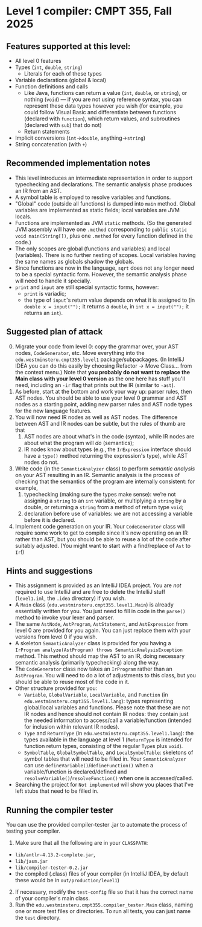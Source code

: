 # Level 1 compiler: CMPT 355, Fall 2025

## Features supported at this level:
- All level 0 features
- Types (`int`, `double`, `string`)
    - Literals for each of these types
- Variable declarations (global & local)
- Function definitions and calls
    - Like Java, functions can return a value (`int`, `double`, or `string`), or nothing (`void`) — if you are not using reference syntax, you can represent these data types however you wish (for example, you could follow Visual Basic and differentiate between functions (declared with `function`), which return values, and subroutines (declared with `sub`) that do not)
    - Return statements
- Implicit conversions (`int`→`double`, anything→`string`)
- String concatenation (with `+`)

## Recommended implementation notes
- This level introduces an intermediate representation in order to support typechecking and declarations. The semantic analysis phase produces an IR from an AST.
- A symbol table is employed to resolve variables and functions.
- "Global" code (outside all functions) is dumped into `main` method. Global variables are implemented as static fields; local variables are JVM locals.
- Functions are implemented as JVM `static` methods. (So the generated JVM assembly will have one `.method` corresponding to `public static void main(String[])`, plus one `.method` for every function defined in the code.)
- The only scopes are global (functions and variables) and local (variables). There is no further nesting of scopes. Local variables having the same names as globals shadow the globals.
- Since functions are now in the language, `sqrt` does not any longer need to be a special syntactic form. However, the semantic analysis phase will need to handle it specially.
- `print` and `input` are still special syntactic forms, however:
  - `print` is variadic;
  - the type of `input`'s return value depends on what it is assigned to (in `double x = input("");` it returns a `double`, in `int x = input("");` it returns an `int`). 

## Suggested plan of attack
0. Migrate your code from level 0: copy the grammar over, your AST nodes, `CodeGenerator`, etc. Move everything into the `edu.westminsteru.cmpt355.level1` package/subpackages. (In IntelliJ IDEA you can do this easily by choosing Refactor → Move Class... from the context menu.) Note that **you probably do not want to replace the Main class with your level 0 version** as the one here has stuff you'll need, including an `-ir` flag that prints out the IR (similar to `-ast`).
1. As before, start at the bottom and work your way up: parser rules, then AST nodes. You should be able to use your level 0 grammar and AST nodes as a starting point, adding new parser rules and AST node types for the new language features.
2. You will now need IR nodes as well as AST nodes. The difference between AST and IR nodes can be subtle, but the rules of thumb are that
   1. AST nodes are about what's in the code (syntax), while IR nodes are about what the program will *do* (semantics);
   2. IR nodes know about types (e.g., the `IrExpression` interface should have a `type()` method returning the expression's type), while AST nodes do not.
3. Write code (in the `SemanticAnalyzer` class) to perform *semantic analysis* on your AST resulting in an IR. Semantic analysis is the process of checking that the semantics of the program are internally consistent: for example,
   1. typechecking (making sure the types make sense): we’re not assigning a `string` to an `int` variable, or multiplying a `string` by a double, or returning a `string` from a method of return type `void`;
   2. declaration before use of variables: we are not accessing a variable before it is declared.
4. Implement code generation on your IR. Your `CodeGenerator` class will require some work to get to compile since it's now operating on an IR rather than AST, but you should be able to reuse a lot of the code after suitably adjusted. (You might want to start with a find/replace of `Ast` to `Ir`!)

## Hints and suggestions
- This assignment is provided as an IntelliJ IDEA project. You are *not* required to use IntelliJ and are free to delete the IntelliJ stuff (`level1.iml`, the `.idea` directory) if you wish.
- A `Main` class (`edu.westminsteru.cmpt355.level1.Main`) is already essentially written for you. You just need to fill in code in the `parse()` method to invoke your lexer and parser.
- The same `AstNode`, `AstProgram`, `AstStatement`, and `AstExpression` from level 0 are provided for you again. You can just replace them with your versions from level 0 if you wish.
- A skeleton `SemanticAnalyzer` class is provided for you having a `IrProgram analyze(AstProgram) throws SemanticAnalysisException` method. This method should map the AST to an IR, doing necessary semantic analysis (primarily typechecking) along the way.
- The `CodeGenerator` class now takes an `IrProgram` rather than an `AstProgram`. You will need to do a lot of adjustments to this class, but you should be able to reuse most of the code in it.
- Other structure provided for you:
    - `Variable`, `GlobalVariable`, `LocalVariable`, and `Function` (in `edu.westminsteru.cmpt355.level1.lang`): types representing global/local variables and functions. Please note that these are not IR nodes and hence should not contain IR nodes: they contain just the needed information to access/call a variable/function (intended for inclusion within relevant IR nodes).
     - `Type` and `ReturnType` (in `edu.westminsteru.cmpt355.level1.lang`): the types available in the language at level 1 (`ReturnType` is intended for function return types, consisting of the regular `Type`s plus `void`).
   - `SymbolTable`, `GlobalSymbolTable`, and `LocalSymbolTable`: skeletons of symbol tables that will need to be filled in. Your `SemanticAnalyzer` can use `defineVariable()`/`defineFunction()` when a variable/function is declared/defined and `resolveVariable()`/`resolveFunction()` when one is accessed/called.
- Searching the project for `Not implemented` will show you places that I've left stubs that need to be filled in.

## Running the compiler tester
You can use the provided compiler-tester .jar to automate the process of testing your compiler.
1. Make sure that all the following are in your `CLASSPATH`:
  - `lib/antlr-4.13.2-complete.jar`,
  - `lib/jasm.jar`
  - `lib/compiler-tester-0.2.jar`
  - the compiled (.class) files of your compiler (in IntelliJ IDEA, by default these would be in `out/production/level1`)
2. If necessary, modify the `test-config` file so that it has the correct name of your compiler's main class.
3. Run the `edu.westminsteru.cmpt355.compiler_tester.Main` class, naming one or more test files or directories. To run all tests, you can just name the `test` directory.
